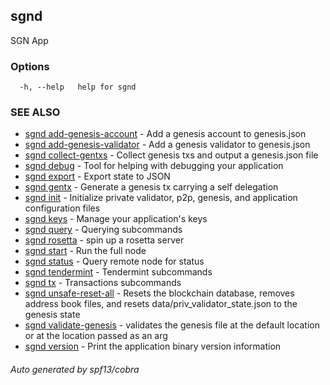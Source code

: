 ## sgnd

SGN App

### Options

```
  -h, --help   help for sgnd
```

### SEE ALSO

* [sgnd add-genesis-account](sgnd_add-genesis-account.md)	 - Add a genesis account to genesis.json
* [sgnd add-genesis-validator](sgnd_add-genesis-validator.md)	 - Add a genesis validator to genesis.json
* [sgnd collect-gentxs](sgnd_collect-gentxs.md)	 - Collect genesis txs and output a genesis.json file
* [sgnd debug](sgnd_debug.md)	 - Tool for helping with debugging your application
* [sgnd export](sgnd_export.md)	 - Export state to JSON
* [sgnd gentx](sgnd_gentx.md)	 - Generate a genesis tx carrying a self delegation
* [sgnd init](sgnd_init.md)	 - Initialize private validator, p2p, genesis, and application configuration files
* [sgnd keys](sgnd_keys.md)	 - Manage your application's keys
* [sgnd query](sgnd_query.md)	 - Querying subcommands
* [sgnd rosetta](sgnd_rosetta.md)	 - spin up a rosetta server
* [sgnd start](sgnd_start.md)	 - Run the full node
* [sgnd status](sgnd_status.md)	 - Query remote node for status
* [sgnd tendermint](sgnd_tendermint.md)	 - Tendermint subcommands
* [sgnd tx](sgnd_tx.md)	 - Transactions subcommands
* [sgnd unsafe-reset-all](sgnd_unsafe-reset-all.md)	 - Resets the blockchain database, removes address book files, and resets data/priv_validator_state.json to the genesis state
* [sgnd validate-genesis](sgnd_validate-genesis.md)	 - validates the genesis file at the default location or at the location passed as an arg
* [sgnd version](sgnd_version.md)	 - Print the application binary version information

###### Auto generated by spf13/cobra

